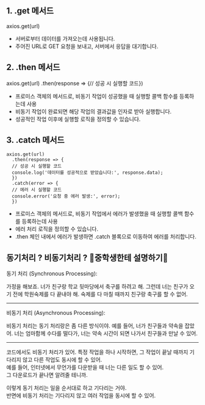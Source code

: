 ## 1. .get 메서드

axios.get(url)

- 서버로부터 데이터를 가져오는데 사용됩니다.
- 주어진 URL로 GET 요청을 보내고, 서버에서 응답을 대기합니다.

## 2. .then 메서드

axios.get(url)
.then(response => {// 성공 시 실행할 코드})

- 프로미스 객체의 메서드로, 비동기 작업이 성공했을 때 실행할 콜백 함수를 등록하는데 사용
- 비동기 작업이 완료되면 해당 작업의 결과값을 인자로 받아 실행합니다.
- 성공적인 작업 이후에 실행할 로직을 정의할 수 있습니다.

## 3. .catch 메서드

    axios.get(url)
      .then(response => {
      // 성공 시 실행할 코드
      console.log('데이터를 성공적으로 받았습니다:', response.data);
      })
      .catch(error => {
      // 에러 시 실행할 코드
      console.error('요청 중 에러 발생:', error);
      })

- 프로미스 객체의 메서드로, 비동기 작업에서 에러가 발생했을 때 실행할 콜백 함수를 등록하는데 사용
- 에러 처리 로직을 정의할 수 있습니다.
- .then 체인 내에서 에러가 발생하면 .catch 블록으로 이동하여 에러를 처리합니다.

## 동기처리 ? 비동기처리 ? 🎈중학생한테 설명하기🎈

동기 처리 (Synchronous Processing):

가정을 해보죠. 너가 친구랑 학교 뒷마당에서 축구를 하려고 해. 그런데 너는 친구가 오기 전에 학원숙제를 다 끝내야 해. 숙제를 다 마칠 때까지 친구랑 축구를 할 수 없어.

---

비동기 처리 (Asynchronous Processing):

비동기 처리는 동기 처리랑은 좀 다른 방식이야.
예를 들어, 너가 친구들과 약속을 잡았어.
너는 엄마함께 수다를 떨다가, 너는 약속 시간이 되면 나가서 친구들과 만날 수 있어.

---

코드에서도 비동기 처리가 있어. 특정 작업을 하나 시작하면, 그 작업이 끝날 때까지 기다리지 않고 다른 작업도 동시에 할 수 있어.  
예를 들어, 인터넷에서 무언가를 다운받을 때 너는 다른 일도 할 수 있어.  
그 다운로드가 끝나면 알려줄 테니까.

이렇게 동기 처리는 일을 순서대로 하고 기다리는 거야.  
반면에 비동기 처리는 기다리지 않고 여러 작업을 동시에 할 수 있어.
